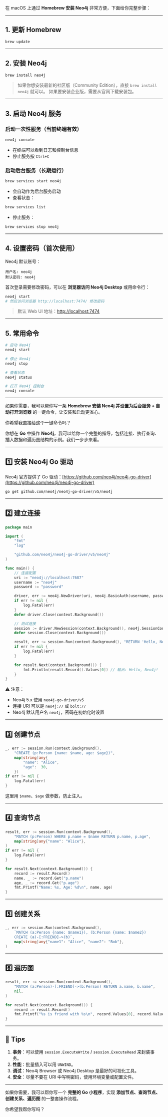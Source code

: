 在 macOS 上通过 **Homebrew 安装 Neo4j** 非常方便，下面给你完整步骤：

---

## **1. 更新 Homebrew**

```bash
brew update
```

---

## **2. 安装 Neo4j**

```bash
brew install neo4j
```

> 如果你想安装最新的社区版（Community Edition），直接 `brew install neo4j` 就可以。
> 如果要安装企业版，需要从官网下载安装包。

---

## **3. 启动 Neo4j 服务**

### **启动一次性服务（当前终端有效）**

```bash
neo4j console
```

* 在终端可以看到日志和控制台信息
* 停止服务按 `Ctrl+C`

### **启动后台服务（长期运行）**

```bash
brew services start neo4j
```

* 会自动作为后台服务启动
* 查看状态：

```bash
brew services list
```

* 停止服务：

```bash
brew services stop neo4j
```

---

## **4. 设置密码（首次使用）**

Neo4j 默认账号：

```
用户名: neo4j
默认密码: neo4j
```

首次登录需要修改密码，可以在 **浏览器访问 Neo4j Desktop** 或用命令行：

```bash
neo4j start
# 然后访问浏览器 http://localhost:7474/ 修改密码
```

> 默认 Web UI 地址：[http://localhost:7474](http://localhost:7474)

---

## **5. 常用命令**

```bash
# 启动 Neo4j
neo4j start

# 停止 Neo4j
neo4j stop

# 查看状态
neo4j status

# 打开 Neo4j 控制台
neo4j console
```

---

如果你需要，我可以帮你写一条 **Homebrew 安装 Neo4j 并设置为后台服务 + 自动打开浏览器** 的一键命令，让安装和启动更省心。

你希望我直接给这个一键命令吗？




你想在 **Go** 中操作 **Neo4j**，我可以给你一个完整的指导，包括连接、执行查询、插入数据和遍历图结构的示例。我们一步步来看。

---

## 1️⃣ 安装 Neo4j Go 驱动

Neo4j 官方提供了 Go 驱动：[https://github.com/neo4j/neo4j-go-driver](https://github.com/neo4j/neo4j-go-driver)

```bash
go get github.com/neo4j/neo4j-go-driver/v5/neo4j
```

---

## 2️⃣ 建立连接

```go
package main

import (
	"fmt"
	"log"

	"github.com/neo4j/neo4j-go-driver/v5/neo4j"
)

func main() {
	// 连接配置
	uri := "neo4j://localhost:7687"
	username := "neo4j"
	password := "password"

	driver, err := neo4j.NewDriver(uri, neo4j.BasicAuth(username, password, ""))
	if err != nil {
		log.Fatal(err)
	}
	defer driver.Close(context.Background())

	// 测试连接
	session := driver.NewSession(context.Background(), neo4j.SessionConfig{})
	defer session.Close(context.Background())

	result, err := session.Run(context.Background(), "RETURN 'Hello, Neo4j!' AS message", nil)
	if err != nil {
		log.Fatal(err)
	}

	for result.Next(context.Background()) {
		fmt.Println(result.Record().Values[0]) // 输出: Hello, Neo4j!
	}
}
```

⚠️ 注意：

* Neo4j 5.x 使用 `neo4j-go-driver/v5`
* 连接 URI 可以是 `neo4j://` 或 `bolt://`
* Neo4j 默认用户名 `neo4j`，密码在初始化时设置

---

## 3️⃣ 创建节点

```go
_, err := session.Run(context.Background(),
	"CREATE (p:Person {name: $name, age: $age})",
	map[string]any{
		"name": "Alice",
		"age":  30,
	})
if err != nil {
	log.Fatal(err)
}
```

这里用 `$name`、`$age` 做参数，防止注入。

---

## 4️⃣ 查询节点

```go
result, err := session.Run(context.Background(),
	"MATCH (p:Person) WHERE p.name = $name RETURN p.name, p.age",
	map[string]any{"name": "Alice"},
)
if err != nil {
	log.Fatal(err)
}

for result.Next(context.Background()) {
	record := result.Record()
	name, _ := record.Get("p.name")
	age, _ := record.Get("p.age")
	fmt.Printf("Name: %s, Age: %d\n", name, age)
}
```

---

## 5️⃣ 创建关系

```go
_, err := session.Run(context.Background(),
	`MATCH (a:Person {name: $name1}), (b:Person {name: $name2})
	CREATE (a)-[:FRIEND]->(b)`,
	map[string]any{"name1": "Alice", "name2": "Bob"},
)
```

---

## 6️⃣ 遍历图

```go
result, err := session.Run(context.Background(),
	"MATCH (a:Person)-[:FRIEND]->(b:Person) RETURN a.name, b.name",
	nil,
)

for result.Next(context.Background()) {
	record := result.Record()
	fmt.Printf("%s is friend with %s\n", record.Values[0], record.Values[1])
}
```

---

## 🔹 Tips

1. **事务**：可以使用 `session.ExecuteWrite` / `session.ExecuteRead` 来封装事务。
2. **性能**：批量插入可以用 `UNWIND`。
3. **调试**：Neo4j Browser 或 Neo4j Desktop 是最好的可视化工具。
4. **安全**：尽量不要在 URI 中写明密码，使用环境变量或配置文件。

---

如果你需要，我可以帮你写一个 **完整的 Go 小程序**，实现 **添加节点、查询节点、创建关系、遍历图** 的一整套操作流程。

你希望我帮你写吗？
